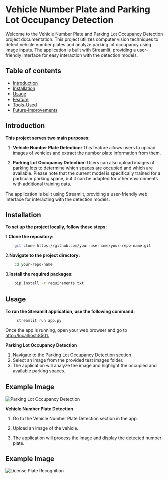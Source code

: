 # Vehicle Number Plate and Parking Lot Occupancy Detection
Welcome to the Vehicle Number Plate and Parking Lot Occupancy Detection project documentation. This project utilizes computer vision techniques to detect vehicle number plates and analyze parking lot occupancy using image inputs. The application is built with Streamlit, providing a user-friendly interface for easy interaction with the detection models.

## Table of contents
- [Introduction](#Introduction)
- [Installation](#Installation)
- [Usage](#Usage)
- [Feature](#Feature)
- [Tools-Used](#Toolds_Used)
- [Future-Improvements](#Future_Improvements)

## Introduction

**This project serves two main purposes:**

1. **Vehicle Number Plate Detection:** This feature allows users to upload images of vehicles and extract the number plate information from them.

2. **Parking Lot Occupancy Detection:** Users can also upload images of parking lots to determine which spaces are occupied and which are available. Please note that the current model is specifically trained for a particular parking space, but it can be adapted for other environments with additional training data.

The application is built using Streamlit, providing a user-friendly web interface for interacting with the detection models.

## Installation

**To set up the project locally, follow these steps:**

1.**Clone the repository:**

```bash
    git clone https://github.com/your-username/your-repo-name.git
```

2.**Navigate to the project directory:**

```bash
    cd your-repo-name
```

3.**Install the required packages:**

```bash
    pip install -r requirements.txt
```
## Usage

**To run the Streamlit application, use the following command:**

```bash
     streamlit run app.py
```
Once the app is running, open your web browser and go to [http://localhost:8501.](http://localhost:8501.)    

**Parking Lot Occupancy Detection**

1. Navigate to the Parking Lot Occupancy Detection section .
2. Select an image from the provided test images folder.
3. The application will analyze the image and highlight the occupied and available parking spaces.

## Example Image
![Parking Lot Occupancy Detection](C:\pycharm\pythonProject1\photos\2img.png)

**Vehicle Number Plate Detection**

1. Go to the Vehicle Number Plate Detection section in the app.

2. Upload an image of the vehicle.

3. The application will process the image and display the detected number plate.

## Example Image
![License Plate Recognition](C:\pycharm\pythonProject1\photos\3img.png)


